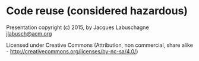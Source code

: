 # Code reuse (considered hazardous)

Presentation copyright (c) 2015, by Jacques Labuschagne <jlabusch@acm.org>

Licensed under Creative Commons (Attribution, non commercial, share alike -
http://creativecommons.org/licenses/by-nc-sa/4.0/)

